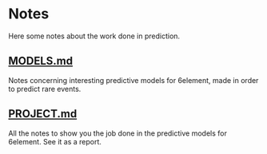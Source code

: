 # Notes

Here some notes about the work done in prediction.

## [MODELS.md](MODELS.md)

Notes concerning interesting predictive models for 6element, made in order to predict rare events.

## [PROJECT.md](PROJECT.md)

All the notes to show you the job done in the predictive models for 6element. See it as a report.
